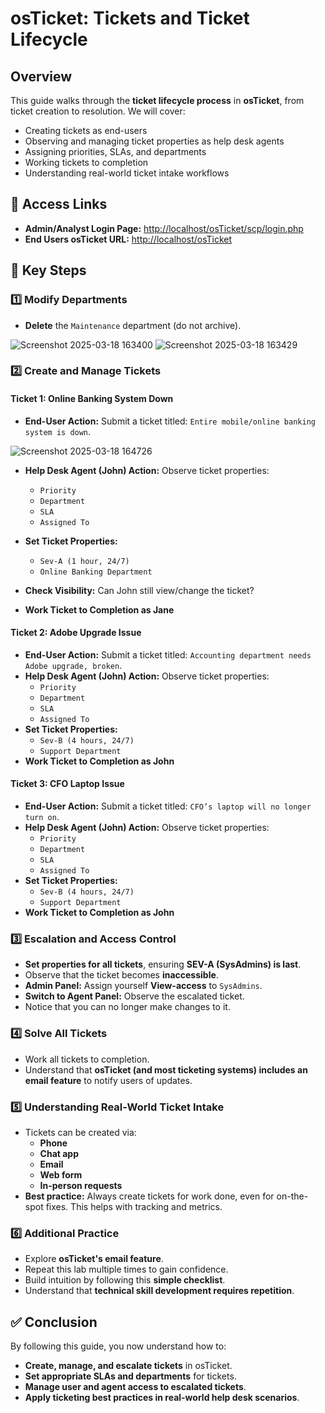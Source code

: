 # osTicket: Tickets and Ticket Lifecycle

## Overview
This guide walks through the **ticket lifecycle process** in **osTicket**, from ticket creation to resolution. We will cover:
- Creating tickets as end-users
- Observing and managing ticket properties as help desk agents
- Assigning priorities, SLAs, and departments
- Working tickets to completion
- Understanding real-world ticket intake workflows

## 🔗 Access Links
- **Admin/Analyst Login Page:** [http://localhost/osTicket/scp/login.php](http://localhost/osTicket/scp/login.php)
- **End Users osTicket URL:** [http://localhost/osTicket](http://localhost/osTicket)

## 🎯 Key Steps

### 1️⃣ Modify Departments

- **Delete** the `Maintenance` department (do not archive).

![Screenshot 2025-03-18 163400](https://github.com/user-attachments/assets/ec67b265-ec63-4663-980b-4fc6a69773d9)
![Screenshot 2025-03-18 163429](https://github.com/user-attachments/assets/08d5de99-9958-46df-86ba-e959c03723d1)

### 2️⃣ Create and Manage Tickets
#### **Ticket 1: Online Banking System Down**
- **End-User Action:** Submit a ticket titled: `Entire mobile/online banking system is down`.

![Screenshot 2025-03-18 164726](https://github.com/user-attachments/assets/5c35c627-6408-47e5-9843-e817505b0db7)

- **Help Desk Agent (John) Action:** Observe ticket properties:
  - `Priority`
  - `Department`
  - `SLA`
  - `Assigned To`


- **Set Ticket Properties:**
  - `Sev-A (1 hour, 24/7)`
  - `Online Banking Department`
- **Check Visibility:** Can John still view/change the ticket?
- **Work Ticket to Completion as Jane**

#### **Ticket 2: Adobe Upgrade Issue**
- **End-User Action:** Submit a ticket titled: `Accounting department needs Adobe upgrade, broken`.
- **Help Desk Agent (John) Action:** Observe ticket properties:
  - `Priority`
  - `Department`
  - `SLA`
  - `Assigned To`
- **Set Ticket Properties:**
  - `Sev-B (4 hours, 24/7)`
  - `Support Department`
- **Work Ticket to Completion as John**

#### **Ticket 3: CFO Laptop Issue**
- **End-User Action:** Submit a ticket titled: `CFO’s laptop will no longer turn on`.
- **Help Desk Agent (John) Action:** Observe ticket properties:
  - `Priority`
  - `Department`
  - `SLA`
  - `Assigned To`
- **Set Ticket Properties:**
  - `Sev-B (4 hours, 24/7)`
  - `Support Department`
- **Work Ticket to Completion as John**

### 3️⃣ Escalation and Access Control
- **Set properties for all tickets**, ensuring **SEV-A (SysAdmins) is last**.
- Observe that the ticket becomes **inaccessible**.
- **Admin Panel:** Assign yourself **View-access** to `SysAdmins`.
- **Switch to Agent Panel:** Observe the escalated ticket.
- Notice that you can no longer make changes to it.

### 4️⃣ Solve All Tickets
- Work all tickets to completion.
- Understand that **osTicket (and most ticketing systems) includes an email feature** to notify users of updates.

### 5️⃣ Understanding Real-World Ticket Intake
- Tickets can be created via:
  - **Phone**
  - **Chat app**
  - **Email**
  - **Web form**
  - **In-person requests**
- **Best practice:** Always create tickets for work done, even for on-the-spot fixes. This helps with tracking and metrics.

### 6️⃣ Additional Practice
- Explore **osTicket's email feature**.
- Repeat this lab multiple times to gain confidence.
- Build intuition by following this **simple checklist**.
- Understand that **technical skill development requires repetition**.

## ✅ Conclusion
By following this guide, you now understand how to:
- **Create, manage, and escalate tickets** in osTicket.
- **Set appropriate SLAs and departments** for tickets.
- **Manage user and agent access to escalated tickets**.
- **Apply ticketing best practices in real-world help desk scenarios**.
